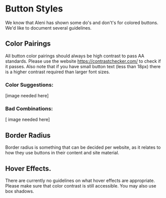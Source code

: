 # Button Styles

We know that Aleni has shown some do's and don't's for colored buttons. We'd like to document several guidelines.

## Color Pairings
All button color pairings should always be high contrast to pass AA standards. Please use the website https://contrastchecker.com/
to check if it passes. Also note that if you have small button text (less than 18px) there is a higher contrast required than larger font sizes.

### Color Suggestions:
[image needed here]

### Bad Combinations:
[ image needed here]

## Border Radius
Border radius is something that can be decided per website, as it relates to how they use buttons in their content and site material.

## Hover Effects.
There are currently no guidelines on what hover effects are appropriate. Please make sure that color contrast is still accessible.
You may also use box shadows. 




